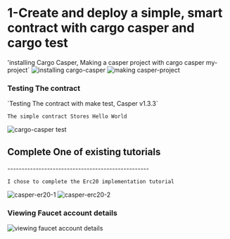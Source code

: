 
<h1> 1-Create and deploy a simple, smart contract with cargo casper and cargo test </h1>

'installing Cargo Casper, Making a casper project with cargo casper my-project`
![installing cargo-casper](https://user-images.githubusercontent.com/83914557/133927704-5a48ebfc-fd36-41d9-9bdf-331ed9ad8c29.png)
![making casper-project](https://user-images.githubusercontent.com/83914557/133927709-4775bd74-fdf2-4d5d-a441-b306ec40760f.png)

<h3> Testing The contract </h3>
`Testing The contract with make test, Casper v1.3.3`

`The simple contract Stores Hello World`

![cargo-casper test](https://user-images.githubusercontent.com/83914557/133927516-52c3943f-de7f-4011-a7e7-b3f26e9e21b2.png)

<h2> Complete One of existing tutorials </h2>
--------------------------------------------------

`I chose to complete the Erc20 implementation tutorial`

![casper-er20-1](https://user-images.githubusercontent.com/83914557/135723826-9f72c07d-ae7f-4372-8800-3d7f8ac47497.png)
![casper-erc20-2](https://user-images.githubusercontent.com/83914557/135723827-ad3c375e-fb66-4616-87f6-09d87c88bf28.png)


<h3> Viewing Faucet account details </h3>


![viewing faucet account details](https://user-images.githubusercontent.com/83914557/134438432-9e4646e9-5dce-4091-a05d-48dcbe624ace.png)
